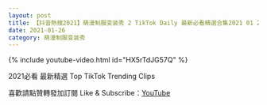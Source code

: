 ```yaml
---
layout: post
title: 【抖音熱搜2021】萌漫制服变装秀 2 TikTok Daily 最新必看精選合集2021 01 26
date: 2021-01-26
category: 萌漫制服变装秀
---
```


{% include youtube-video.html id="HX5rTdJG57Q" %}

2021必看 最新精選 Top TikTok Trending Clips

喜歡請點贊轉發加訂閱 Like & Subscribe：[YouTube](https://www.youtube.com/channel/UCAoR7VcanIPd04uEq_GIylA/videos)

